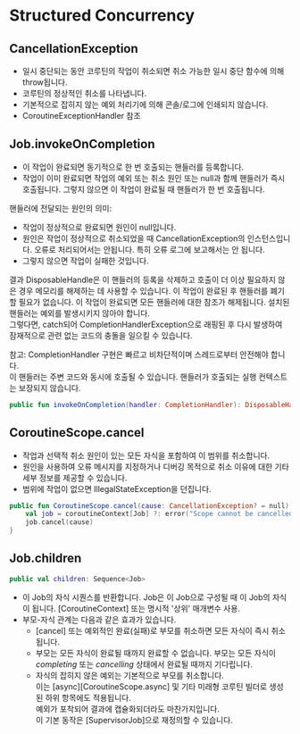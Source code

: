 # Structured Concurrency

## CancellationException
- 일시 중단되는 동안 코루틴의 작업이 취소되면 취소 가능한 일시 중단 함수에 의해 throw됩니다.
- 코루틴의 정상적인 취소를 나타냅니다.
- 기본적으로 잡히지 않는 예외 처리기에 의해 콘솔/로그에 인쇄되지 않습니다.
- CoroutineExceptionHandler 참조


## Job.invokeOnCompletion
- 이 작업이 완료되면 동기적으로 한 번 호출되는 핸들러를 등록합니다.
- 작업이 이미 완료되면 작업의 예외 또는 취소 원인 또는 null과 함께 핸들러가 즉시 호출됩니다. 그렇지 않으면 이 작업이 완료될 때 핸들러가 한 번 호출됩니다.

핸들러에 전달되는 원인의 의미:
- 작업이 정상적으로 완료되면 원인이 null입니다.
- 원인은 작업이 정상적으로 취소되었을 때 CancellationException의 인스턴스입니다. 오류로 처리되어서는 안됩니다. 특히 오류 로그에 보고해서는 안 됩니다.
- 그렇지 않으면 작업이 실패한 것입니다.

결과 DisposableHandle은 이 핸들러의 등록을 삭제하고 호출이 더 이상 필요하지 않은 경우 메모리를 해제하는 데 사용할 수 있습니다.
이 작업이 완료된 후 핸들러를 폐기할 필요가 없습니다. 이 작업이 완료되면 모든 핸들러에 대한 참조가 해제됩니다.
설치된 핸들러는 예외를 발생시키지 않아야 합니다. \
  그렇다면, catch되어 CompletionHandlerException으로 래핑된 후 다시 발생하여 잠재적으로 관련 없는 코드의 충돌을 일으킬 수 있습니다.

참고: CompletionHandler 구현은 빠르고 비차단적이며 스레드로부터 안전해야 합니다. \
  이 핸들러는 주변 코드와 동시에 호출될 수 있습니다. 핸들러가 호출되는 실행 컨텍스트는 보장되지 않습니다.

```kotlin
public fun invokeOnCompletion(handler: CompletionHandler): DisposableHandle
```


## CoroutineScope.cancel

- 작업과 선택적 취소 원인이 있는 모든 자식을 포함하여 이 범위를 취소합니다.
- 원인을 사용하여 오류 메시지를 지정하거나 디버깅 목적으로 취소 이유에 대한 기타 세부 정보를 제공할 수 있습니다.
- 범위에 작업이 없으면 IllegalStateException을 던집니다.

```kotlin
public fun CoroutineScope.cancel(cause: CancellationException? = null) {
    val job = coroutineContext[Job] ?: error("Scope cannot be cancelled because it does not have a job: $this")
    job.cancel(cause)
}
```

## Job.children

```kotlin
public val children: Sequence<Job>
```

- 이 Job의 자식 시퀀스를 반환합니다. Job은 이 Job으로 구성될 때 이 Job의 자식이 됩니다. [CoroutineContext] 또는 명시적 '상위' 매개변수 사용.
- 부모-자식 관계는 다음과 같은 효과가 있습니다.
    - [cancel] 또는 예외적인 완료(실패)로 부모를 취소하면 모든 자식이 즉시 취소됩니다.
    - 부모는 모든 자식이 완료될 때까지 완료할 수 없습니다. 부모는 모든 자식이 _completing_ 또는 _cancelling_ 상태에서 완료될 때까지 기다립니다.
    - 자식의 잡히지 않은 예외는 기본적으로 부모를 취소합니다. \
  이는 [async][CoroutineScope.async] 및 기타 미래형 코루틴 빌더로 생성된 하위 항목에도 적용됩니다. \
  예외가 포착되어 결과에 캡슐화되더라도 마찬가지입니다. \
  이 기본 동작은 [SupervisorJob]으로 재정의할 수 있습니다.